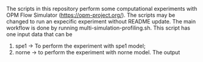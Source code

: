 The scripts in this repository perform some computational experiments with OPM Flow Simulator (https://opm-project.org/).
The scripts may be changed to run an expecific experiment without README update.
The main workflow is done by running multi-simulation-profiling.sh. This script has one input data that can be
1) spe1 -> To perform the experiment with spe1 model;
2) norne -> to perform the experiment with norne model.
The output 